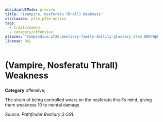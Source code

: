 ```yaml
---
obsidianUIMode: preview
title: "(Vampire, Nosferatu Thrall) Weakness"
cssclasses: pf2e,pf2e-action
tags:
  - trait/common
  - category/offensive
aliases: "Compendium.pf2e.bestiary-family-ability-glossary.Item.8MACWp05F4SacE7E"
license: OGL
---
```

# (Vampire, Nosferatu Thrall) Weakness

### 

**Category** offensive; 




The strain of being controlled wears on the nosferatu thrall's mind, giving them weakness 10 to mental damage.

*Source: Pathfinder Bestiary 3*
*OGL*